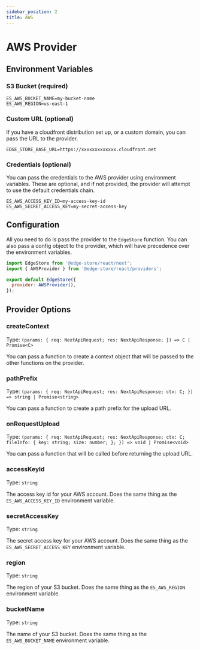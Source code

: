 ```yaml
---
sidebar_position: 2
title: AWS
---
```


# AWS Provider

## Environment Variables

### S3 Bucket (required)

```shell
ES_AWS_BUCKET_NAME=my-bucket-name
ES_AWS_REGION=us-east-1
```

### Custom URL (optional)

If you have a cloudfront distribution set up, or a custom domain, you can pass the URL to the provider.

```shell
EDGE_STORE_BASE_URL=https://xxxxxxxxxxxxx.cloudfront.net
```

### Credentials (optional)

You can pass the credentials to the AWS provider using environment variables.
These are optional, and if not provided, the provider will attempt to use the default credentials chain.

```shell
ES_AWS_ACCESS_KEY_ID=my-access-key-id
ES_AWS_SECRET_ACCESS_KEY=my-secret-access-key
```

## Configuration

All you need to do is pass the provider to the `EdgeStore` function.
You can also pass a config object to the provider, which will have precedence over the environment variables.

```js title="pages/api/edgestore/[...edgestore].ts"
import EdgeStore from '@edge-store/react/next';
import { AWSProvider } from '@edge-store/react/providers';

export default EdgeStore({
  provider: AWSProvider(),
});
```

## Provider Options

### createContext

Type: `(params: { req: NextApiRequest; res: NextApiResponse; }) => C | Promise<C>`

You can pass a function to create a context object that will be passed to the other functions on the provider.

### pathPrefix

Type: `(params: { req: NextApiRequest; res: NextApiResponse; ctx: C; }) => string | Promise<string>`

You can pass a function to create a path prefix for the upload URL.

### onRequestUpload

Type: `(params: { req: NextApiRequest; res: NextApiResponse; ctx: C; fileInfo: { key: string; size: number; }; }) => void | Promise<void>`

You can pass a function that will be called before returning the upload URL.

### accessKeyId

Type: `string`

The access key id for your AWS account. Does the same thing as the `ES_AWS_ACCESS_KEY_ID` environment variable.

### secretAccessKey

Type: `string`

The secret access key for your AWS account. Does the same thing as the `ES_AWS_SECRET_ACCESS_KEY` environment variable.

### region

Type: `string`

The region of your S3 bucket. Does the same thing as the `ES_AWS_REGION` environment variable.

### bucketName

Type: `string`

The name of your S3 bucket. Does the same thing as the `ES_AWS_BUCKET_NAME` environment variable.
